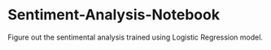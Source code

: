 # Sentiment-Analysis-Notebook
Figure out the sentimental analysis trained using Logistic Regression model.
